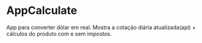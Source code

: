 # AppCalculate
App para converter dólar em real. Mostra a cotação diária atualizada(api) + cálculos do produto com e sem impostos.
